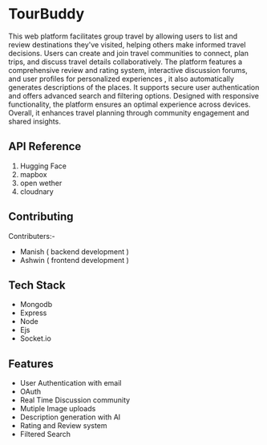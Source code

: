 
# TourBuddy

This web platform facilitates group travel by allowing users to list and review destinations they've visited, helping others make informed travel decisions. Users can create and join travel communities to connect, plan trips, and discuss travel details collaboratively. The platform features a comprehensive review and rating system, interactive discussion forums, and user profiles for personalized experiences , it also automatically generates descriptions of the places. It supports secure user authentication and offers advanced search and filtering options. Designed with responsive functionality, the platform ensures an optimal experience across devices. Overall, it enhances travel planning through community engagement and shared insights.


## API Reference

1) Hugging Face
2) mapbox
3) open wether
4) cloudnary




## Contributing

Contributers:-

- Manish ( backend development )
- Ashwin ( frontend development )


## Tech Stack

- Mongodb 
- Express
- Node
- Ejs
- Socket.io


## Features

- User Authentication with email
- OAuth
- Real Time Discussion community
- Mutiple Image uploads
- Description generation with AI
- Rating and Review system
- Filtered Search
